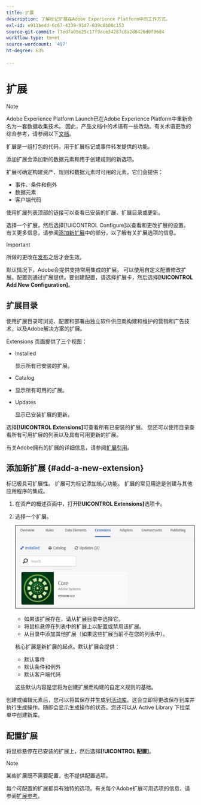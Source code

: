 ```yaml
---
title: 扩展
description: 了解标记扩展在Adobe Experience Platform中的工作方式。
exl-id: e911bedd-6c67-4339-91d7-839c8b00c153
source-git-commit: f7edfa05e25c17f9ace34287c8a2d8426d0f36d4
workflow-type: tm+mt
source-wordcount: '497'
ht-degree: 63%

---
```


# 扩展

>[!NOTE]
>
>Adobe Experience Platform Launch已在Adobe Experience Platform中重新命名为一套数据收集技术。 因此，产品文档中的术语有一些改动。有关术语更改的综合参考，请参阅以下[文档](../../../term-updates.md)。

扩展是一组打包的代码，用于扩展标记或事件转发提供的功能。

添加扩展会添加新的数据元素和用于创建规则的新选项。

扩展可确定构建资产、规则和数据元素时可用的元素。它们会提供：

* 事件、条件和例外
* 数据元素
* 客户端代码

使用扩展列表顶部的链接可以查看已安装的扩展、扩展目录或更新。

选择一个扩展，然后选择[!UICONTROL Configure]以查看和更改扩展的设置。 有关更多信息，请参阅[添加新扩展](#add-a-new-extension)中的部分，以了解有关扩展选项的信息。

>[!IMPORTANT]
>
>所做的更改在[发布](../../publishing/overview.md)之后才会生效。

默认情况下，Adobe会提供支持常用集成的扩展。 可以使用自定义配置修改扩展。配置则通过扩展提供。要创建配置，请选择扩展卡，然后选择&#x200B;**[!UICONTROL Add New Configuration]**。

## 扩展目录

使用扩展目录可浏览、配置和部署由独立软件供应商构建和维护的营销和广告技术，以及Adobe解决方案的扩展。

Extensions 页面提供了三个视图：

* Installed

   显示所有已安装的扩展。

* Catalog
* 显示所有可用的扩展。
* Updates

   显示已安装扩展的更新。

选择&#x200B;**[!UICONTROL Extensions]**&#x200B;可查看所有已安装的扩展。 您还可以使用目录查看所有可用扩展的列表以及具有可用更新的扩展。

有关Adobe拥有的扩展的详细信息，请参阅[扩展引用](../../../extensions/web/overview.md)。

## 添加新扩展 {#add-a-new-extension}

标记极具可扩展性。 扩展可为标记添加核心功能。 扩展的常见用途是创建与其他应用程序的集成。

1. 在资产的概述页面中，打开&#x200B;**[!UICONTROL Extensions]**&#x200B;选项卡。
1. 选择一个扩展。

   ![核心扩展](../../../images/extensions.png)

   * 如果该扩展存在，请从扩展目录中选择它。
   * 将鼠标悬停在列表中的扩展上以配置或禁用该扩展。
   * 从目录中添加其他扩展（如果这些扩展当前不在您的列表中）。

   核心扩展是新扩展的起点。默认扩展会提供：

   * 默认事件
   * 默认条件和例外
   * 默认客户端代码

   这些默认内容是您将为创建扩展而构建的自定义规则的基础。

创建或编辑元素后，您可以将其保存并生成到[活动库](../../publishing/libraries.md#active-library)。这会立即将更改保存到库并执行生成操作。随即会显示生成操作的状态。您还可以从 Active Library 下拉菜单中创建新库。

## 配置扩展

将鼠标悬停在已安装的扩展上，然后选择&#x200B;**[!UICONTROL 配置]**。

>[!NOTE]
>
>某些扩展既不需要配置，也不提供配置选项。

每个可配置的扩展都具有独特的选项。有关每个Adobe扩展可用选项的信息，请参阅[扩展参考](../../../extensions/web/overview.md)。

